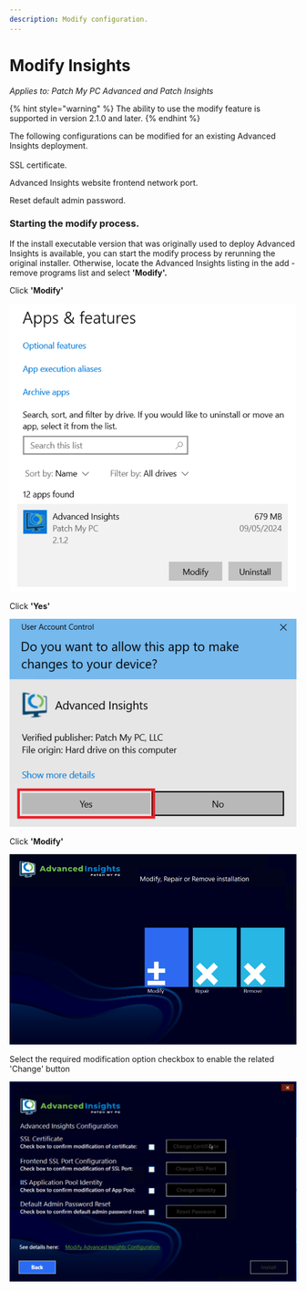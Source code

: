 ```yaml
---
description: Modify configuration.
---
```


# Modify Insights

_Applies to: Patch My PC Advanced and Patch Insights_

{% hint style="warning" %}
The ability to use the modify feature is supported in version 2.1.0 and later.
{% endhint %}

The following configurations can be modified for an existing Advanced Insights deployment.\
\
SSL certificate.

Advanced Insights website frontend network port.

Reset default admin password.

### **Starting the modify process.** <a href="#starting-the-modify-process" id="starting-the-modify-process"></a>

If the install executable version that was originally used to deploy Advanced Insights is available, you can start the modify process by rerunning the original installer. Otherwise, locate the Advanced Insights listing in the add - remove programs list and select **'Modify'.**

Click **'Modify'**

![](/_images/image-(716).png "Advanced Insights - Add - Remove Programs entry.")

Click **'Yes'**

![](/_images/image-(717).png "UAC Prompt")

Click **'Modify'**

![](/_images/image-(718).png "Advanced Insights installer maintenance dialog")

Select the required modification option checkbox to enable the related 'Change' button

![](/_images/vmconnect_w0AaMZPkHy.png)